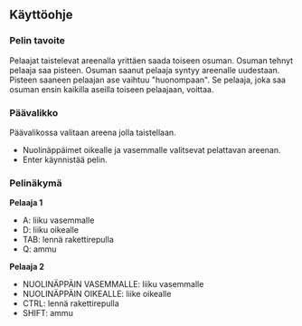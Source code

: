 ## Käyttöohje

### Pelin tavoite
Pelaajat taistelevat areenalla yrittäen saada toiseen osuman. Osuman tehnyt pelaaja saa pisteen.
Osuman saanut pelaaja syntyy areenalle uudestaan.
Pisteen saaneen pelaajan ase vaihtuu "huonompaan".
Se pelaaja, joka saa osuman ensin kaikilla aseilla toiseen pelaajaan, voittaa.

### Päävalikko
Päävalikossa valitaan areena jolla taistellaan.

- Nuolinäppäimet oikealle ja vasemmalle valitsevat pelattavan areenan.
- Enter käynnistää pelin.

### Pelinäkymä

**Pelaaja 1**
- A: liiku vasemmalle
- D: liiku oikealle
- TAB: lennä rakettirepulla
- Q: ammu

**Pelaaja 2**
- NUOLINÄPPÄIN VASEMMALLE: liiku vasemmalle
- NUOLINÄPPÄIN OIKEALLE: liike oikealle
- CTRL: lennä rakettirepulla
- SHIFT: ammu